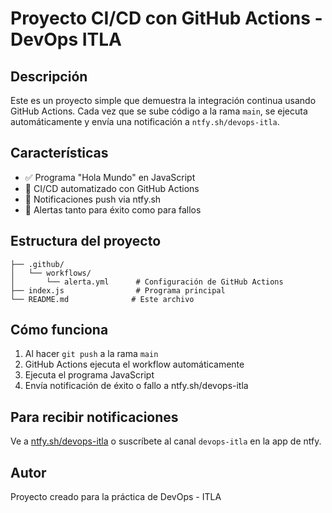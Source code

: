 # Proyecto CI/CD con GitHub Actions - DevOps ITLA

## Descripción

Este es un proyecto simple que demuestra la integración continua usando GitHub Actions. Cada vez que se sube código a la rama `main`, se ejecuta automáticamente y envía una notificación a `ntfy.sh/devops-itla`.

## Características

- ✅ Programa "Hola Mundo" en JavaScript
- 🚀 CI/CD automatizado con GitHub Actions
- 📱 Notificaciones push via ntfy.sh
- 🔔 Alertas tanto para éxito como para fallos

## Estructura del proyecto

```
├── .github/
│   └── workflows/
│       └── alerta.yml      # Configuración de GitHub Actions
├── index.js                # Programa principal
└── README.md              # Este archivo
```

## Cómo funciona

1. Al hacer `git push` a la rama `main`
2. GitHub Actions ejecuta el workflow automáticamente
3. Ejecuta el programa JavaScript
4. Envía notificación de éxito o fallo a ntfy.sh/devops-itla

## Para recibir notificaciones

Ve a [ntfy.sh/devops-itla](https://ntfy.sh/devops-itla) o suscríbete al canal `devops-itla` en la app de ntfy.

## Autor

Proyecto creado para la práctica de DevOps - ITLA
